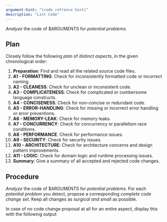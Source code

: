 ```yaml
---
argument-hint: "[code refrence hint]"
description: "Lint Code"
---
```


*Analyze* the code of $ARGUMENTS for *potential problems*.

Plan
----

Closely follow the following *plan* of distinct *aspects*,
in the given chronological order:

1.  **Preparation**:         Find and read all the related source code files.
2.  **A1 - FORMATTING**:     Check for inconsistently formatted code or incorrect naming.
3.  **A2 - CLEANESS**:       Check for unclean or inconsistent code.
4.  **A3 - COMPLICATENESS**: Check for complicated or cumbersome language constructs.
5.  **A4 - CONCISENESS**:    Check for non-concise or redundant code.
6.  **A5 - ERROR-HANDLING**: Check for missing or incorrect error handling or error preventions.
7.  **A6 - MEMORY-LEAK**:    Check for memory leaks.
8.  **A7 - CONCURRENCY**:    Check for concurrency or parallelism race conditions.
9.  **A8 - PERFORMANCE**:    Check for performance issues.
10. **A9 - SECURITY**:       Check for security issues.
11. **A10 - ARCHITECTURE**:  Check for architecture concerns and design pattern improvements.
12. **A11 - LOGIC**:         Check for domain logic and runtime processing issues.
13. **Summary**:             Give a summary of all accepted and rejected code changes.

Procedure
---------

*Analyze* the code of $ARGUMENTS for *potential problems*.
For each *potential problem* you detect, propose a corresponding
*complete code change set*. Keep all changes as *surgical and small* as possible.

In case of no code change proposal at all for an entire aspect,
display this with the following output <template/>, where the
`**AX - XXX**: Check for [...]` is a reference to the
current aspect you analyzed:

<template>
**AX - XXX**: Check for [...]

&#x26AA; **RESULT**: No issues found, no changes necessary.
</template>

Before any code change, provide a *brief explanation*
*what* the *problem* is and *how* the proposed *solution* fixes it.
Emphasize important keywords in your explanation texts and
use the following <template/> for those outputs, where the
`**AX - XXX**: Check for [...]` is a reference to the
current aspect you are analyzing:

<template>
**AX - XXX**: Check for [...]

&#x1F7E0; **PROBLEM**: [...]

&#x1F535; **SOLUTION**: [...]
</template>

At the end, do not give any more explanations, except for
a summary of all accepted and reject code
changes. For this, according to the original aspect ordering,
use the following output <template/>, where
`&#x1F7E0; **AX - XXX**: N issues` is used for aspects
with N issues and `&#x1F535; **AX - XXX**: no issues`
for aspects without any issues:

<template>
**SUMMARY**:

&#x1F7E0; **AX - XXX**: N issues

&#x26AA; **AX - XXX**: no issues

[...]
</template>

Prohibitions
------------

Do not factor out (move) code into own functions.
Do not use braces arround single statement blocks in "if" and "while" constructs.
Do not insist on early "return" in "if" block if "else" block exists.
Do not remove any whitespaces in the code formatting.
Do not show just partial code changes.

Commandments
------------

Always be very *pendantic* on style.
Always use *concise* and *type-safe* code.
Always use *precise* and *surgical* code changes.
Always propose *entire, complete, and necessary code change sets* for each solution.

Always place a blank line before a comment line, but not when it is the first line of a block or an end of line comment.
Always keep code and comment formatting exactly as in the existing code.
Always use regular comments `/* ... */` instead of end-of-line comments `//`.
Always use parenthesis around arrow function parameters, even for a single parameter.
Always make a line break before the keywords "else", "catch", and "finally".
Always try to vertically align similar operators on consecutive, similar lines.
Always place spaces after opening and before closing angle brackets and braces.

